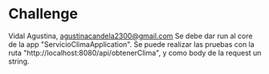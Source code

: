# Challenge
Vidal Agustina, agustinacandela2300@gmail.com
Se debe dar run al core de la app "ServicioClimaApplication".
Se puede realizar las pruebas con la ruta "http://localhost:8080/api/obtenerClima", y como body de la request un string.

